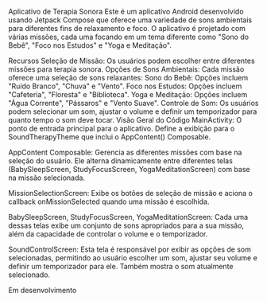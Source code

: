 Aplicativo de Terapia Sonora
Este é um aplicativo Android desenvolvido usando Jetpack Compose que oferece uma variedade de sons ambientais para diferentes fins de relaxamento e foco. O aplicativo é projetado com várias missões, cada uma focando em um tema diferente como "Sono do Bebê", "Foco nos Estudos" e "Yoga e Meditação".

Recursos
Seleção de Missão: Os usuários podem escolher entre diferentes missões para terapia sonora.
Opções de Sons Ambientais: Cada missão oferece uma seleção de sons relaxantes:
Sono do Bebê: Opções incluem "Ruído Branco", "Chuva" e "Vento".
Foco nos Estudos: Opções incluem "Cafeteria", "Floresta" e "Biblioteca".
Yoga e Meditação: Opções incluem "Água Corrente", "Pássaros" e "Vento Suave".
Controle de Som: Os usuários podem selecionar um som, ajustar o volume e definir um temporizador para quanto tempo o som deve tocar.
Visão Geral do Código
MainActivity:
O ponto de entrada principal para o aplicativo. Define a exibição para o SoundTherapyTheme que inclui o AppContent() Composable.

AppContent Composable:
Gerencia as diferentes missões com base na seleção do usuário. Ele alterna dinamicamente entre diferentes telas (BabySleepScreen, StudyFocusScreen, YogaMeditationScreen) com base na missão selecionada.

MissionSelectionScreen:
Exibe os botões de seleção de missão e aciona o callback onMissionSelected quando uma missão é escolhida.

BabySleepScreen, StudyFocusScreen, YogaMeditationScreen:
Cada uma dessas telas exibe um conjunto de sons apropriados para a sua missão, além da capacidade de controlar o volume e o temporizador.

SoundControlScreen:
Esta tela é responsável por exibir as opções de som selecionadas, permitindo ao usuário escolher um som, ajustar seu volume e definir um temporizador para ele. Também mostra o som atualmente selecionado.


Em desenvolvimento
